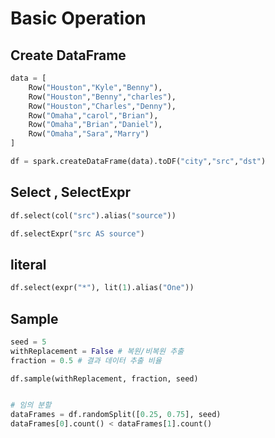 # Basic Operation

## Create DataFrame

``` python
data = [
    Row("Houston","Kyle","Benny"),
    Row("Houston","Benny","charles"),
    Row("Houston","Charles","Denny"),
    Row("Omaha","carol","Brian"),
    Row("Omaha","Brian","Daniel"),
    Row("Omaha","Sara","Marry")
]

df = spark.createDataFrame(data).toDF("city","src","dst")
```

## Select , SelectExpr

``` python
df.select(col("src").alias("source"))

df.selectExpr("src AS source")
```

## literal

``` python
df.select(expr("*"), lit(1).alias("One"))
```

## Sample

``` python
seed = 5
withReplacement = False # 복원/비복원 추출
fraction = 0.5 # 결과 데이터 추출 비율

df.sample(withReplacement, fraction, seed)


# 임의 분할
dataFrames = df.randomSplit([0.25, 0.75], seed)
dataFrames[0].count() < dataFrames[1].count()
```
